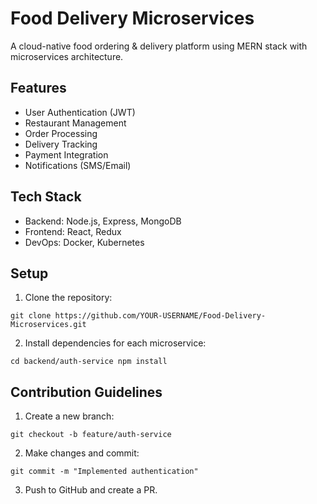 # Food Delivery Microservices

A cloud-native food ordering & delivery platform using MERN stack with microservices architecture.

## Features
- User Authentication (JWT)
- Restaurant Management
- Order Processing
- Delivery Tracking
- Payment Integration
- Notifications (SMS/Email)

## Tech Stack
- Backend: Node.js, Express, MongoDB
- Frontend: React, Redux
- DevOps: Docker, Kubernetes

## Setup
1. Clone the repository:

```
git clone https://github.com/YOUR-USERNAME/Food-Delivery-Microservices.git

```
2. Install dependencies for each microservice:

```
cd backend/auth-service npm install

```

## Contribution Guidelines
1. Create a new branch:  

```
git checkout -b feature/auth-service

```

2. Make changes and commit:

```
git commit -m "Implemented authentication"

```
3. Push to GitHub and create a PR.

